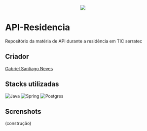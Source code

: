 <div align="center">

  <img          src="https://camo.githubusercontent.com/5228369060d19dcc54abe504fb33140e0c69db5c3ae60693868812d8f550efaf/68747470733a2f2f63646e2e646973636f72646170702e636f6d2f6174746163686d656e74732f313039303037363533393630323836363137362f313039303335333035393239303431393334302f3332363732373030395f3837363639313436303034383234375f313536313132353339393930393630393335395f6e2d72656d6f766562672d707265766965772d72656d6f766562672d707265766965772e706e67">
  
</div>
  
# API-Residencia



Repositório da matéria de API durante a residência em TIC serratec


## Criador

<a href = "https://github.com/S4nt1ag" target="_blank"> Gabriel Santiago Neves </a> <br>
  
  ## Stacks utilizadas

![Java](https://img.shields.io/badge/Java-blue?style=for-the-badge&logo=openjdk&logoColor=white)
![Spring](https://img.shields.io/badge/Spring-blue?style=for-the-badge&logo=spring&logoColor=white)
![Postgres](https://img.shields.io/badge/PostgreSQL-blue?style=for-the-badge&logo=postgresql&logoColor=white)

## Screnshots 
(construção)
